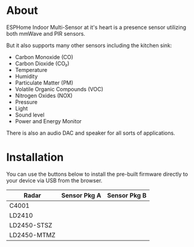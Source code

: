# About

ESPHome Indoor Multi-Sensor at it's heart is a presence sensor utilizing both mmWave and PIR sensors. 

But it also supports many other sensors including the kitchen sink:

* Carbon Monoxide (CO)
* Carbon Dioxide (CO₂)
* Temperature
* Humidity
* Particulate Matter (PM) 
* Volatile Organic Compounds (VOC)
* Nitrogen Oxides (NOX)
* Pressure
* Light
* Sound level
* Power and Energy Monitor

There is also an audio DAC and speaker for all sorts of applications.

# Installation

You can use the buttons below to install the pre-built firmware directly to your device via USB from the browser.

| Radar | Sensor Pkg A | Sensor Pkg B |
|---|---|---|
| C4001 | <esp-web-install-button manifest="firmware/sensor-pkg-a-c4001.manifest.json"></esp-web-install-button> | <esp-web-install-button manifest="firmware/sensor-pkg-b-c4001.manifest.json"></esp-web-install-button> | 
| LD2410 | <esp-web-install-button manifest="firmware/sensor-pkg-a-ld2410.manifest.json"></esp-web-install-button> | <esp-web-install-button manifest="firmware/sensor-pkg-b-ld2410.manifest.json"></esp-web-install-button> | 
| LD2450-STSZ | <esp-web-install-button manifest="firmware/sensor-pkg-a-ld2450-stsz.manifest.json"></esp-web-install-button> | <esp-web-install-button manifest="firmware/sensor-pkg-b-ld2450-stsz.manifest.json"></esp-web-install-button> | 
| LD2450-MTMZ | <esp-web-install-button manifest="firmware/sensor-pkg-a-ld2450-mtmz.manifest.json"></esp-web-install-button> | <esp-web-install-button manifest="firmware/sensor-pkg-b-ld2450-mtmz.manifest.json"></esp-web-install-button> | 

<script type="module" src="https://unpkg.com/esp-web-tools@10/dist/web/install-button.js?module"></script>
